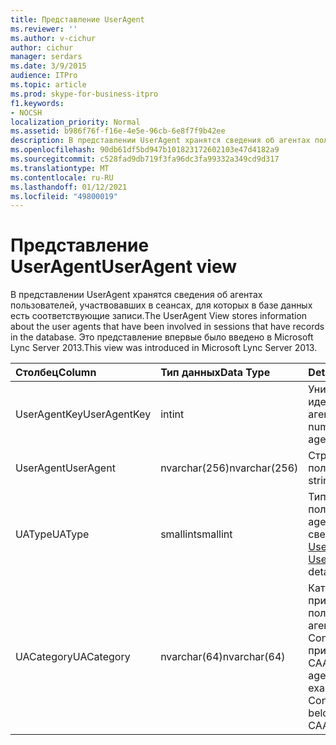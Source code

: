 ```yaml
---
title: Представление UserAgent
ms.reviewer: ''
ms.author: v-cichur
author: cichur
manager: serdars
ms.date: 3/9/2015
audience: ITPro
ms.topic: article
ms.prod: skype-for-business-itpro
f1.keywords:
- NOCSH
localization_priority: Normal
ms.assetid: b986f76f-f16e-4e5e-96cb-6e8f7f9b42ee
description: В представлении UserAgent хранятся сведения об агентах пользователей, участвовавших в сеансах, для которых в базе данных есть соответствующие записи. Это представление впервые было введено в Microsoft Lync Server 2013.
ms.openlocfilehash: 90db61df5bd947b101823172602103e47d4182a9
ms.sourcegitcommit: c528fad9db719f3fa96dc3fa99332a349cd9d317
ms.translationtype: MT
ms.contentlocale: ru-RU
ms.lasthandoff: 01/12/2021
ms.locfileid: "49800019"
---
```

# <a name="useragent-view"></a><span data-ttu-id="ba1df-104">Представление UserAgent</span><span class="sxs-lookup"><span data-stu-id="ba1df-104">UserAgent view</span></span>
 
<span data-ttu-id="ba1df-105">В представлении UserAgent хранятся сведения об агентах пользователей, участвовавших в сеансах, для которых в базе данных есть соответствующие записи.</span><span class="sxs-lookup"><span data-stu-id="ba1df-105">The UserAgent View stores information about the user agents that have been involved in sessions that have records in the database.</span></span> <span data-ttu-id="ba1df-106">Это представление впервые было введено в Microsoft Lync Server 2013.</span><span class="sxs-lookup"><span data-stu-id="ba1df-106">This view was introduced in Microsoft Lync Server 2013.</span></span>
  
|<span data-ttu-id="ba1df-107">**Столбец**</span><span class="sxs-lookup"><span data-stu-id="ba1df-107">**Column**</span></span>|<span data-ttu-id="ba1df-108">**Тип данных**</span><span class="sxs-lookup"><span data-stu-id="ba1df-108">**Data Type**</span></span>|<span data-ttu-id="ba1df-109">**Details**</span><span class="sxs-lookup"><span data-stu-id="ba1df-109">**Details**</span></span>|
|:-----|:-----|:-----|
|<span data-ttu-id="ba1df-110">UserAgentKey</span><span class="sxs-lookup"><span data-stu-id="ba1df-110">UserAgentKey</span></span>  <br/> |<span data-ttu-id="ba1df-111">int</span><span class="sxs-lookup"><span data-stu-id="ba1df-111">int</span></span>  <br/> |<span data-ttu-id="ba1df-112">Уникальное число, идентифицирующее этот агент пользователя.</span><span class="sxs-lookup"><span data-stu-id="ba1df-112">Unique number identifying this user agent.</span></span>  <br/> |
|<span data-ttu-id="ba1df-113">UserAgent</span><span class="sxs-lookup"><span data-stu-id="ba1df-113">UserAgent</span></span>  <br/> |<span data-ttu-id="ba1df-114">nvarchar(256)</span><span class="sxs-lookup"><span data-stu-id="ba1df-114">nvarchar(256)</span></span>  <br/> |<span data-ttu-id="ba1df-115">Строка агента пользователя.</span><span class="sxs-lookup"><span data-stu-id="ba1df-115">User agent string.</span></span>  <br/> |
|<span data-ttu-id="ba1df-116">UAType</span><span class="sxs-lookup"><span data-stu-id="ba1df-116">UAType</span></span>  <br/> |<span data-ttu-id="ba1df-117">smallint</span><span class="sxs-lookup"><span data-stu-id="ba1df-117">smallint</span></span>  <br/> |<span data-ttu-id="ba1df-118">Тип агента пользователя.</span><span class="sxs-lookup"><span data-stu-id="ba1df-118">Type of user agent.</span></span> <span data-ttu-id="ba1df-119">Дополнительные сведения см. в таблице [UserAgent.](useragent.md)</span><span class="sxs-lookup"><span data-stu-id="ba1df-119">See the [UserAgent table](useragent.md) for more details.</span></span> <br/> |
|<span data-ttu-id="ba1df-120">UACategory</span><span class="sxs-lookup"><span data-stu-id="ba1df-120">UACategory</span></span>  <br/> |<span data-ttu-id="ba1df-121">nvarchar(64)</span><span class="sxs-lookup"><span data-stu-id="ba1df-121">nvarchar(64)</span></span>  <br/> |<span data-ttu-id="ba1df-p104">Категория, к которой принадлежит агент пользователя. Например, агент пользователя Conferencing_Attendant_1.0 принадлежит UACategory CAA.</span><span class="sxs-lookup"><span data-stu-id="ba1df-p104">Category that the user agent belongs to. For example, the user agent Conferencing_Attendant_1.0 belongs to the UACategory CAA.</span></span>  <br/> |
   

